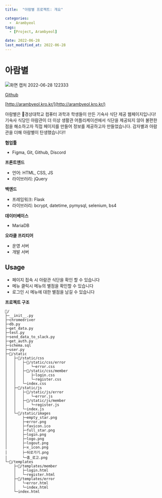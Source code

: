 ```yaml
---
title:  "아람별 프로젝트: 개요" 

categories:
  -  Arambyeol
tags:
  - [Project, Arambyeol]

date: 2022-06-28
last_modified_at: 2022-06-28
---
```

# 아람별
![화면 캡처 2022-06-28 122333](https://user-images.githubusercontent.com/86303312/176085209-cce6611e-fab8-473a-b494-54376badc98a.jpg)

[Github](https://github.com/DonghyeonKang/AramByeol)

[http://arambyeol.kro.kr/](http://arambyeol.kro.kr/)

아람별은 🏫경상대학교 컴퓨터 과학과 학생들이 만든 기숙사 식단 제공 웹페이지입니다! 기숙사 식당인 아람관이 더 이상 생활관 어플리케이션에서 식단을 제공되지 않아 불편한 점을 해소하고자 직접 페이지를 만들어 정보를 제공하고자 만들었습니다. 감자별과 아람관을 더해 아람별이 탄생했습니다!! 

**협업툴** 

- Figma, Git, Github, Discord

**프론트엔드** 

- 언어: HTML, CSS, JS
- 라이브러리: jQuery

**백엔드** 

- 프레임워크: Flask
- 라이브러리: bcrypt, datetime, pymysql, selenium, bs4

**데이터베이스** 

- MariaDB

**오라클 프리티어**

- 운영 서버
- 개발 서버

## **Usage**

- 페이지 접속 시 아람관 식단을 확인 할 수 있습니다
- 메뉴 클릭시 메뉴의 별점을 확인할 수 있습니다
- 로그인 시 메뉴에 대한 별점을 남길 수 있습니다

**프로젝트 구조**
```
📂/
├─__init__.py
├─chromedriver
├─db.py
├─get_data.py
├─test.py
├─send_data_to_slack.py
├─get_auth.py
├─schema.sql
├─user.py
├─📂/static
│   ├─📂/static/css
│   │   ├─📂/static/css/error
│   │   │   └─error.css
│   │   ├─📂/static/css/member
│   │   │   ├─login.css
│   │   │   └─register.css
│   │   └─index.css
│   ├─📂/static/js
│   │   ├─📂/static/js/error
│   │   │   └─error.js
│   │   ├─📂/static/js/member
│   │   │   └─register.js
│   │   └─index.js
│   └─📂/static/images
│       ├─empty_star.png
│       ├─error.png
│       ├─favicon.ico
│       ├─full_star.png
│       ├─login.png
│       ├─logo.png
│       ├─logout.png
│       ├─x_icon.png
│       ├─뒤로가기.png
│       └─홈_로고.png
└─📂/templates
    ├─📂/templates/member
    │   ├─login.html
    │   └─register.html
    ├─📂/templates/error
    │   └─error.html
    │   └─index.html
    └─index.html
```